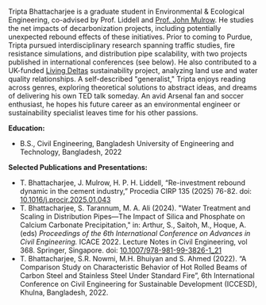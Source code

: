Tripta Bhattacharjee is a graduate student in Environmental & Ecological Engineering, co-advised by Prof. Liddell and [Prof. John Mulrow]( https://engineering.purdue.edu/EEE/People/ptProfile?resource_id=274459). He studies the net impacts of decarbonization projects, including potentially unexpected rebound effects of these initiatives. Prior to coming to Purdue, Tripta pursued interdisciplinary research spanning traffic studies, fire resistance simulations, and distribution pipe scalability, with two projects published in international conferences (see below). He also contributed to a UK-funded [Living Deltas]( https://livingdeltas.org/) sustainability project, analyzing land use and water quality relationships. A self-described "generalist," Tripta enjoys reading across genres, exploring theoretical solutions to abstract ideas, and dreams of delivering his own TED talk someday. An avid Arsenal fan and soccer enthusiast, he hopes his future career as an environmental engineer or sustainability specialist leaves time for his other passions.

<strong>Education:</strong>
<ul>
	<li>B.S., Civil Engineering, Bangladesh University of Engineering and Technology, Bangladesh, 2022</li>
</ul>

<strong>Selected Publications and Presentations:</strong>
<ul>
<li>T. Bhattacharjee, J. Mulrow, H. P. H. Liddell, “Re-investment rebound dynamic in the cement industry,” Procedia CIRP 135 (2025) 76-82. doi: <a href="https://doi.org/10.1016/j.procir.2025.01.043">10.1016/j.procir.2025.01.043</a></li>
<li>T. Bhattacharjee, S. Tarannum, M. A. Ali (2024). "Water Treatment and Scaling in Distribution Pipes—The Impact of Silica and Phosphate on Calcium Carbonate Precipitation," in: Arthur, S., Saitoh, M., Hoque, A. (eds) <em>Proceedings of the 6th International Conference on Advances in Civil Engineering.</em> ICACE 2022. Lecture Notes in Civil Engineering, vol 368. Springer, Singapore. doi: <a href="https://doi.org/10.1007/978-981-99-3826-1_21">10.1007/978-981-99-3826-1_21</a></li>
<li>T. Bhattacharjee, S.R. Nowmi, M.H. Bhuiyan and S. Ahmed (2022). “A Comparison Study on Characteristic Behavior of Hot Rolled Beams of Carbon Steel and Stainless Steel Under Standard Fire”, 6th International Conference on Civil Engineering for Sustainable Development (ICCESD), Khulna, Bangladesh, 2022. </li>
</ul>